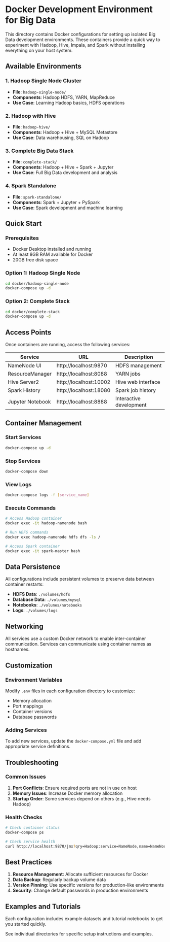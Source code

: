 # Docker Development Environment for Big Data

This directory contains Docker configurations for setting up isolated Big Data development environments. These containers provide a quick way to experiment with Hadoop, Hive, Impala, and Spark without installing everything on your host system.

## Available Environments

### 1. Hadoop Single Node Cluster
- **File**: `hadoop-single-node/`
- **Components**: Hadoop HDFS, YARN, MapReduce
- **Use Case**: Learning Hadoop basics, HDFS operations

### 2. Hadoop with Hive
- **File**: `hadoop-hive/`
- **Components**: Hadoop + Hive + MySQL Metastore
- **Use Case**: Data warehousing, SQL on Hadoop

### 3. Complete Big Data Stack
- **File**: `complete-stack/`
- **Components**: Hadoop + Hive + Spark + Jupyter
- **Use Case**: Full Big Data development and analysis

### 4. Spark Standalone
- **File**: `spark-standalone/`
- **Components**: Spark + Jupyter + PySpark
- **Use Case**: Spark development and machine learning

## Quick Start

### Prerequisites
- Docker Desktop installed and running
- At least 8GB RAM available for Docker
- 20GB free disk space

### Option 1: Hadoop Single Node
```bash
cd docker/hadoop-single-node
docker-compose up -d
```

### Option 2: Complete Stack
```bash
cd docker/complete-stack
docker-compose up -d
```

## Access Points

Once containers are running, access the following services:

| Service | URL | Description |
|---------|-----|-------------|
| NameNode UI | http://localhost:9870 | HDFS management |
| ResourceManager | http://localhost:8088 | YARN jobs |
| Hive Server2 | http://localhost:10002 | Hive web interface |
| Spark History | http://localhost:18080 | Spark job history |
| Jupyter Notebook | http://localhost:8888 | Interactive development |

## Container Management

### Start Services
```bash
docker-compose up -d
```

### Stop Services
```bash
docker-compose down
```

### View Logs
```bash
docker-compose logs -f [service_name]
```

### Execute Commands
```bash
# Access Hadoop container
docker exec -it hadoop-namenode bash

# Run HDFS commands
docker exec hadoop-namenode hdfs dfs -ls /

# Access Spark container
docker exec -it spark-master bash
```

## Data Persistence

All configurations include persistent volumes to preserve data between container restarts:

- **HDFS Data**: `./volumes/hdfs`
- **Database Data**: `./volumes/mysql`
- **Notebooks**: `./volumes/notebooks`
- **Logs**: `./volumes/logs`

## Networking

All services use a custom Docker network to enable inter-container communication. Services can communicate using container names as hostnames.

## Customization

### Environment Variables
Modify `.env` files in each configuration directory to customize:
- Memory allocation
- Port mappings
- Container versions
- Database passwords

### Adding Services
To add new services, update the `docker-compose.yml` file and add appropriate service definitions.

## Troubleshooting

### Common Issues

1. **Port Conflicts**: Ensure required ports are not in use on host
2. **Memory Issues**: Increase Docker memory allocation
3. **Startup Order**: Some services depend on others (e.g., Hive needs Hadoop)

### Health Checks
```bash
# Check container status
docker-compose ps

# Check service health
curl http://localhost:9870/jmx?qry=Hadoop:service=NameNode,name=NameNodeStatus
```

## Best Practices

1. **Resource Management**: Allocate sufficient resources for Docker
2. **Data Backup**: Regularly backup volume data
3. **Version Pinning**: Use specific versions for production-like environments
4. **Security**: Change default passwords in production environments

## Examples and Tutorials

Each configuration includes example datasets and tutorial notebooks to get you started quickly.

See individual directories for specific setup instructions and examples.